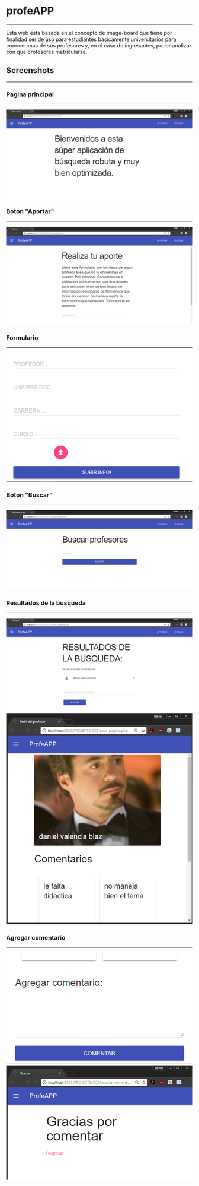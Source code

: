 # profeAPP 
---
Esta web esta basada en el concepto de image-board que tiene por finalidad ser de uso para estudiantes 
basicamente universitarios para conocer mas de sus profesores y, en el caso de ingresantes, poder
analizar con que profesores matricularse.
## Screenshots
---

### Pagina principal
---
![inicio](/scrots/inicio.PNG)

### Boton "Aportar"
---
![aporte](/scrots/aporte.PNG)

### Formulario
---
![formulario](/scrots/formulario.PNG)

### Boton "Buscar"
---
![buscar](/scrots/buscarprof.PNG)

### Resultados de la busqueda
---
![resultado](/scrots/resulbus.PNG)
![profile](/scrots/profile.PNG)

### Agregar comentario
---
![comment](/scrots/addcomm.PNG)
![thanks](/scrots/thnk.PNG)



